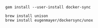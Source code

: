 

```shell script
gem install --user-install docker-sync
```

```shell script
brew install unison
brew install eugenmayer/dockersync/unox
```
